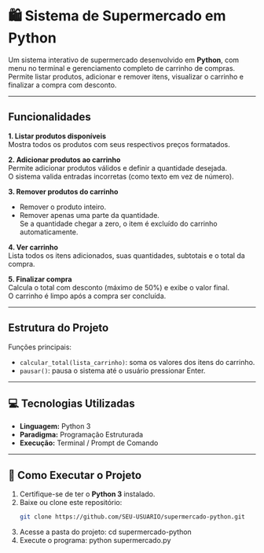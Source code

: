 # 🛍️ Sistema de Supermercado em Python

Um sistema interativo de supermercado desenvolvido em **Python**, com menu no terminal e gerenciamento completo de carrinho de compras.  
Permite listar produtos, adicionar e remover itens, visualizar o carrinho e finalizar a compra com desconto.

---

##  Funcionalidades

 **1. Listar produtos disponíveis**  
Mostra todos os produtos com seus respectivos preços formatados.

 **2. Adicionar produtos ao carrinho**  
Permite adicionar produtos válidos e definir a quantidade desejada.  
O sistema valida entradas incorretas (como texto em vez de número).

 **3. Remover produtos do carrinho**  
- Remover o produto inteiro.  
- Remover apenas uma parte da quantidade.  
Se a quantidade chegar a zero, o item é excluído do carrinho automaticamente.

 **4. Ver carrinho**  
Lista todos os itens adicionados, suas quantidades, subtotais e o total da compra.

 **5. Finalizar compra**  
Calcula o total com desconto (máximo de 50%) e exibe o valor final.  
O carrinho é limpo após a compra ser concluída.

---

##  Estrutura do Projeto
Funções principais:
- `calcular_total(lista_carrinho)`: soma os valores dos itens do carrinho.  
- `pausar()`: pausa o sistema até o usuário pressionar Enter.

---
## 💻 Tecnologias Utilizadas

- **Linguagem:** Python 3  
- **Paradigma:** Programação Estruturada  
- **Execução:** Terminal / Prompt de Comando  

---
## 🚀 Como Executar o Projeto

1. Certifique-se de ter o **Python 3** instalado.  
2. Baixe ou clone este repositório:
   ```bash
   git clone https://github.com/SEU-USUARIO/supermercado-python.git
   
3. Acesse a pasta do projeto: cd supermercado-python
4. Execute o programa: python supermercado.py
